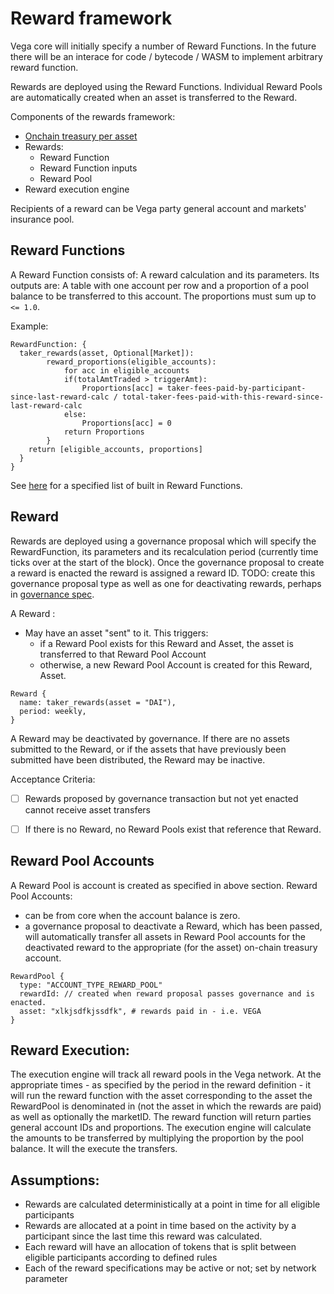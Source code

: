 # Reward framework

Vega core will initially specify a number of Reward Functions. In the future there will be an interace for code / bytecode / WASM to implement arbitrary reward function. 

Rewards are deployed using the Reward Functions. Individual Reward Pools are automatically created when an asset is transferred to the Reward.

Components of the rewards framework:
- [Onchain treasury per asset]()
- Rewards:
  - Reward Function
  - Reward Function inputs
  - Reward Pool
- Reward execution engine

Recipients of a reward can be Vega party general account and markets' insurance pool.

## Reward Functions

A Reward Function consists of: A reward calculation and its parameters. 
Its outputs are:
A table with one account per row and a proportion of a pool balance to be transferred to this account. 
The proportions must sum up to `<= 1.0`.

Example:

```
RewardFunction: {
  taker_rewards(asset, Optional[Market]):
		reward_proportions(eligible_accounts):
			for acc in eligible_accounts 
			if(totalAmtTraded > triggerAmt):
                Proportions[acc] = taker-fees-paid-by-participant-since-last-reward-calc / total-taker-fees-paid-with-this-reward-since-last-reward-calc
            else:
                Proportions[acc] = 0
            return Proportions
		}
    return [eligible_accounts, proportions]
  }
}
```

See [here]() for a specified list of built in Reward Functions.

## Reward

Rewards are deployed using a governance proposal which will specify the RewardFunction, its parameters and its recalculation period (currently time ticks over at the start of the block). 
Once the governance proposal to create a reward is enacted the reward is assigned a reward ID. 
TODO: create this governance proposal type as well as one for deactivating rewards, perhaps in [governance spec](0028-governance.md).

A Reward :

- May have an asset "sent" to it. This triggers:
  - if a Reward Pool exists for this Reward and Asset, the asset is transferred to that Reward Pool Account
  - otherwise, a new Reward Pool Account is created for this Reward, Asset.

```
Reward {
  name: taker_rewards(asset = "DAI"),
  period: weekly,
}
```

A Reward may be deactivated by governance. If there are no assets submitted to the Reward, or if the assets that have previously been submitted have been distributed, the Reward may be inactive.

Acceptance Criteria:
- [ ] Rewards proposed by governance transaction but not yet enacted cannot receive asset transfers
- [ ] If there is no Reward, no Reward Pools exist that reference that Reward.



## Reward Pool Accounts

A Reward Pool is account is created as specified in above section. 
Reward Pool Accounts: 
- can be from core when the account balance is zero.
- a governance proposal to deactivate a Reward, which has been passed, will automatically transfer all assets in Reward Pool accounts for the deactivated reward to the appropriate (for the asset) on-chain treasury account.

```
RewardPool {
  type: "ACCOUNT_TYPE_REWARD_POOL"
  rewardId: // created when reward proposal passes governance and is enacted. 
  asset: "xlkjsdfkjssdfk", # rewards paid in - i.e. VEGA
}
```

## Reward Execution:
The execution engine will track all reward pools in the Vega network. 
At the appropriate times - as specified by the period in the reward definition - it will run the reward function with the asset corresponding to the asset the RewardPool is denominated in (not the asset in which the rewards are paid) as well as optionally the marketID. 
The reward function will return parties general account IDs and proportions. 
The execution engine will calculate the amounts to be transferred by multiplying the proportion by the pool balance. 
It will the execute the transfers. 


## Assumptions:

- Rewards are calculated deterministically at a point in time for all eligible participants
- Rewards are allocated at a point in time based on the activity by a participant since the last time this reward was calculated. 
- Each reward will have an allocation of tokens that is split between eligible participants according to defined rules
- Each of the reward specifications may be active or not; set by network parameter